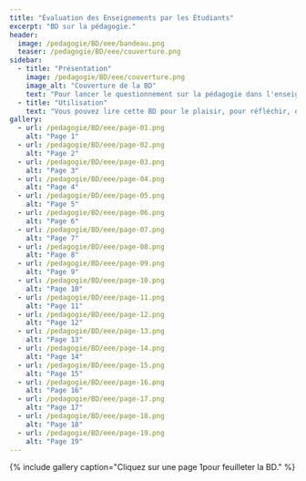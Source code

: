 ```yaml
---
title: "Évaluation des Enseignements par les Étudiants"
excerpt: "BD sur la pédagogie."
header:
  image: /pedagogie/BD/eee/bandeau.png
  teaser: /pedagogie/BD/eee/couverture.png
sidebar:
  - title: "Présentation"
    image: /pedagogie/BD/eee/couverture.png
    image_alt: "Couverture de la BD"
    text: "Pour lancer le questionnement sur la pédagogie dans l'enseignement supérieur"
  - title: "Utilisation"
    text: "Vous pouvez lire cette BD pour le plaisir, pour réfléchir, dans des ateliers de formation, pour sensibiliser, ..."
gallery:
  - url: /pedagogie/BD/eee/page-01.png
    alt: "Page 1"
  - url: /pedagogie/BD/eee/page-02.png
    alt: "Page 2"
  - url: /pedagogie/BD/eee/page-03.png
    alt: "Page 3"
  - url: /pedagogie/BD/eee/page-04.png
    alt: "Page 4"
  - url: /pedagogie/BD/eee/page-05.png
    alt: "Page 5"
  - url: /pedagogie/BD/eee/page-06.png
    alt: "Page 6"
  - url: /pedagogie/BD/eee/page-07.png
    alt: "Page 7"
  - url: /pedagogie/BD/eee/page-08.png
    alt: "Page 8"
  - url: /pedagogie/BD/eee/page-09.png
    alt: "Page 9"
  - url: /pedagogie/BD/eee/page-10.png
    alt: "Page 10"
  - url: /pedagogie/BD/eee/page-11.png
    alt: "Page 11"
  - url: /pedagogie/BD/eee/page-12.png
    alt: "Page 12"
  - url: /pedagogie/BD/eee/page-13.png
    alt: "Page 13"
  - url: /pedagogie/BD/eee/page-14.png
    alt: "Page 14"
  - url: /pedagogie/BD/eee/page-15.png
    alt: "Page 15"
  - url: /pedagogie/BD/eee/page-16.png
    alt: "Page 16"
  - url: /pedagogie/BD/eee/page-17.png
    alt: "Page 17"
  - url: /pedagogie/BD/eee/page-18.png
    alt: "Page 18"
  - url: /pedagogie/BD/eee/page-19.png
    alt: "Page 19"
---
```


{% include gallery caption="Cliquez sur une page 1pour feuilleter la BD." %}


